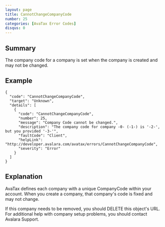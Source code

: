```yaml
---
layout: page
title: CannotChangeCompanyCode
number: 25
categories: [AvaTax Error Codes]
disqus: 0
---
```


## Summary

The company code for a company is set when the company is created and may not be changed.

## Example

    {
      "code": "CannotChangeCompanyCode",
      "target": "Unknown",
      "details": [
        {
          "code": "CannotChangeCompanyCode",
          "number": 25,
          "message": "Company Code cannot be changed.",
          "description": "The company code for company -0- (-1-) is '-2-', but you provided '-3-'",
          "faultCode": "Client",
          "helpLink": "http://developer.avalara.com/avatax/errors/CannotChangeCompanyCode",
          "severity": "Error"
        }
      ]
    }

## Explanation

AvaTax defines each company with a unique CompanyCode within your account.  When you create a company, that company's code is fixed and may not change.  

If this company needs to be removed, you should DELETE this object's URL.  For additional help with company setup problems, you should contact Avalara Support.
